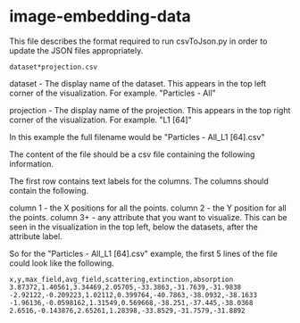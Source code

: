 # image-embedding-data

This file describes the format required to run csvToJson.py in order to
update the JSON files appropriately.



    dataset*projection.csv


dataset -
    The display name of the dataset. This appears in
    the top left corner of the visualization. For
    example. "Particles - All"

projection -
    The display name of the projection. This appears
    in the top right corner of the visualization. For
    example. "L1 [64]"

In this example the full filename would be "Particles - All_L1 [64].csv"

The content of the file should be a csv file containing the following information.

The first row contains text labels for the columns. The columns should contain
the following.

column 1  - the X positions for all the points.
column 2  - the Y position for all the points.
column 3+ - any attribute that you want to visualize. This can be seen in the
            visualization in the top left, below the datasets, after the 
            attribute label.

So for the "Particles - All_L1 [64].csv" example, the first 5 lines of the file
could look like the following.

    x,y,max_field,avg_field,scattering,extinction,absorption
    3.87372,1.40561,3.34469,2.05705,-33.3863,-31.7639,-31.9838
    -2.92122,-0.209223,1.02112,0.399764,-40.7863,-38.0932,-38.1633
    -1.96136,-0.0598162,1.31549,0.569668,-38.251,-37.445,-38.0368
    2.6516,-0.143876,2.65261,1.28398,-33.8529,-31.7579,-31.8892
